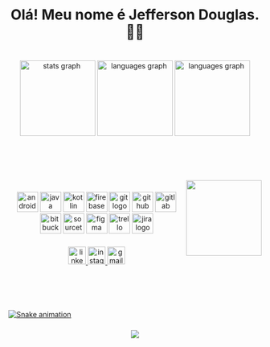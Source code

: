 
<h1 align="center">Olá! Meu nome é Jefferson Douglas. 🖖🏽</h1>

###


</br>


<div align="center">
  <img src="https://github-readme-stats.vercel.app/api?hide_title=false&hide_rank=false&show_icons=true&include_all_commits=true&count_private=true&disable_animations=false&theme=dracula&locale=en&hide_border=false&username=jeffitando" height="150" alt="stats graph"  />
  <img src="https://github-readme-stats.vercel.app/api/top-langs?locale=en&hide_title=false&layout=compact&card_width=320&langs_count=5&theme=dracula&hide_border=false&username=jeffitando" height="150" alt="languages graph"  />  
  <img src="https://streak-stats.demolab.com/?user=jeffitando&theme=dracula&hide_border=false&username=jeffitando" height="150" alt="languages graph"  />
</div>
<br clear="both">
<br/>
<br/>
<br/>

<br>

<img align="right" height="150" src="https://user-images.githubusercontent.com/5713670/87202985-820dcb80-c2b6-11ea-9f56-7ec461c497c3.gif" />

###

<div align="center">
  <img src="https://cdn.jsdelivr.net/gh/devicons/devicon/icons/android/android-original.svg" height="40" width="42" alt="android logo"  />
  <img src="https://cdn.jsdelivr.net/gh/devicons/devicon/icons/java/java-original.svg" height="40" width="42" alt="java logo"  />
  <img src="https://cdn.jsdelivr.net/gh/devicons/devicon/icons/kotlin/kotlin-original.svg" height="40" width="42" alt="kotlin logo"  />
  <img src="https://cdn.jsdelivr.net/gh/devicons/devicon/icons/firebase/firebase-plain.svg" height="40" width="42" alt="firebase logo"  />
  <img src="https://cdn.jsdelivr.net/gh/devicons/devicon/icons/git/git-original.svg" height="40" width="42" alt="git logo"  />
  <img src="https://cdn.jsdelivr.net/gh/devicons/devicon/icons/github/github-original.svg" height="40" width="42" alt="github logo"  />
  <img src="https://cdn.jsdelivr.net/gh/devicons/devicon/icons/gitlab/gitlab-original.svg" height="40" width="42" alt="gitlab logo"  />
  <img src="https://cdn.jsdelivr.net/gh/devicons/devicon/icons/bitbucket/bitbucket-original.svg" height="40" width="42" alt="bitbucket logo"  />
  <img src="https://cdn.jsdelivr.net/gh/devicons/devicon/icons/sourcetree/sourcetree-original.svg" height="40" width="42" alt="sourcetree logo"  />
  <img src="https://cdn.jsdelivr.net/gh/devicons/devicon/icons/figma/figma-original.svg" height="40" width="42" alt="figma logo"  />
  <img src="https://cdn.jsdelivr.net/gh/devicons/devicon/icons/trello/trello-plain.svg" height="40" width="42" alt="trello logo"  />
  <img src="https://cdn.jsdelivr.net/gh/devicons/devicon/icons/jira/jira-original.svg" height="40" width="42" alt="jira logo"  />
</div>

###

<div align="center">
  <a href="https://www.linkedin.com/in/ijefferson" target="_blank"><img src="https://img.shields.io/static/v1?message=LinkedIn&logo=linkedin&label=&color=0077B5&logoColor=white&labelColor=&style=for-the-badge" height="35" alt="linkedin logo"  />
  <a href="https://instagram.com/jeffitando" target="_blank"><img src="https://img.shields.io/static/v1?message=Instagram&logo=instagram&label=&color=E4405F&logoColor=white&labelColor=&style=for-the-badge" height="35" alt="instagram logo"  />
  <a href = "mailto:jeffitando@gmail.com"><img src="https://img.shields.io/static/v1?message=Gmail&logo=gmail&label=&color=D14836&logoColor=white&labelColor=&style=for-the-badge" height="35" alt="gmail logo"  />
</div>

###
  

    


<br>
<br>
<br>

















![Snake animation](https://github.com/jeffitando/jeffitando/blob/output/github-contribution-grid-snake.svg)

###



###

<div align="center">
 <img src="https://gpvc.arturio.dev/jeffitando"  />
</div>

###




